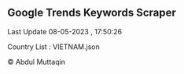 

## Google Trends Keywords Scraper 
 
Last Update 08-05-2023 , 17:50:26

Country List :
VIETNAM.json



© Abdul Muttaqin 
